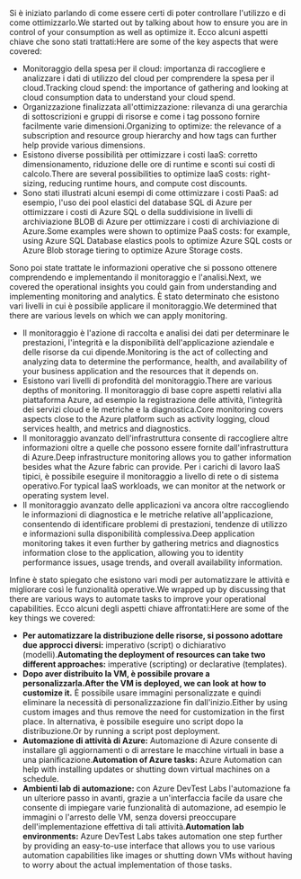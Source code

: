 <span data-ttu-id="dbd75-101">Si è iniziato parlando di come essere certi di poter controllare l'utilizzo e di come ottimizzarlo.</span><span class="sxs-lookup"><span data-stu-id="dbd75-101">We started out by talking about how to ensure you are in control of your consumption as well as optimize it.</span></span> <span data-ttu-id="dbd75-102">Ecco alcuni aspetti chiave che sono stati trattati:</span><span class="sxs-lookup"><span data-stu-id="dbd75-102">Here are some of the key aspects that were covered:</span></span>

- <span data-ttu-id="dbd75-103">Monitoraggio della spesa per il cloud: importanza di raccogliere e analizzare i dati di utilizzo del cloud per comprendere la spesa per il cloud.</span><span class="sxs-lookup"><span data-stu-id="dbd75-103">Tracking cloud spend: the importance of gathering and looking at cloud consumption data to understand your cloud spend.</span></span>
- <span data-ttu-id="dbd75-104">Organizzazione finalizzata all'ottimizzazione: rilevanza di una gerarchia di sottoscrizioni e gruppi di risorse e come i tag possono fornire facilmente varie dimensioni.</span><span class="sxs-lookup"><span data-stu-id="dbd75-104">Organizing to optimize: the relevance of a subscription and resource group hierarchy and how tags can further help provide various dimensions.</span></span>
- <span data-ttu-id="dbd75-105">Esistono diverse possibilità per ottimizzare i costi IaaS: corretto dimensionamento, riduzione delle ore di runtime e sconti sui costi di calcolo.</span><span class="sxs-lookup"><span data-stu-id="dbd75-105">There are several possibilities to optimize IaaS costs: right-sizing, reducing runtime hours, and compute cost discounts.</span></span>
- <span data-ttu-id="dbd75-106">Sono stati illustrati alcuni esempi di come ottimizzare i costi PaaS: ad esempio, l'uso dei pool elastici del database SQL di Azure per ottimizzare i costi di Azure SQL o della suddivisione in livelli di archiviazione BLOB di Azure per ottimizzare i costi di archiviazione di Azure.</span><span class="sxs-lookup"><span data-stu-id="dbd75-106">Some examples were shown to optimize PaaS costs: for example, using Azure SQL Database elastics pools to optimize Azure SQL costs or Azure Blob storage tiering to optimize Azure Storage costs.</span></span>

<span data-ttu-id="dbd75-107">Sono poi state trattate le informazioni operative che si possono ottenere comprendendo e implementando il monitoraggio e l'analisi.</span><span class="sxs-lookup"><span data-stu-id="dbd75-107">Next, we covered the operational insights you could gain from understanding and implementing monitoring and analytics.</span></span> <span data-ttu-id="dbd75-108">È stato determinato che esistono vari livelli in cui è possibile applicare il monitoraggio.</span><span class="sxs-lookup"><span data-stu-id="dbd75-108">We determined that there are various levels on which we can apply monitoring.</span></span>

- <span data-ttu-id="dbd75-109">Il monitoraggio è l'azione di raccolta e analisi dei dati per determinare le prestazioni, l'integrità e la disponibilità dell'applicazione aziendale e delle risorse da cui dipende.</span><span class="sxs-lookup"><span data-stu-id="dbd75-109">Monitoring is the act of collecting and analyzing data to determine the performance, health, and availability of your business application and the resources that it depends on.</span></span>
- <span data-ttu-id="dbd75-110">Esistono vari livelli di profondità del monitoraggio.</span><span class="sxs-lookup"><span data-stu-id="dbd75-110">There are various depths of monitoring.</span></span> <span data-ttu-id="dbd75-111">Il monitoraggio di base copre aspetti relativi alla piattaforma Azure, ad esempio la registrazione delle attività, l'integrità dei servizi cloud e le metriche e la diagnostica.</span><span class="sxs-lookup"><span data-stu-id="dbd75-111">Core monitoring covers aspects close to the Azure platform such as activity logging, cloud services health, and metrics and diagnostics.</span></span>
- <span data-ttu-id="dbd75-112">Il monitoraggio avanzato dell'infrastruttura consente di raccogliere altre informazioni oltre a quelle che possono essere fornite dall'infrastruttura di Azure.</span><span class="sxs-lookup"><span data-stu-id="dbd75-112">Deep infrastructure monitoring allows you to gather information besides what the Azure fabric can provide.</span></span> <span data-ttu-id="dbd75-113">Per i carichi di lavoro IaaS tipici, è possibile eseguire il monitoraggio a livello di rete o di sistema operativo.</span><span class="sxs-lookup"><span data-stu-id="dbd75-113">For typical IaaS workloads, we can monitor at the network or operating system level.</span></span>
- <span data-ttu-id="dbd75-114">Il monitoraggio avanzato delle applicazioni va ancora oltre raccogliendo le informazioni di diagnostica e le metriche relative all'applicazione, consentendo di identificare problemi di prestazioni, tendenze di utilizzo e informazioni sulla disponibilità complessiva.</span><span class="sxs-lookup"><span data-stu-id="dbd75-114">Deep application monitoring takes it even further by gathering metrics and diagnostics information close to the application, allowing you to identity performance issues, usage trends, and overall availability information.</span></span>

<span data-ttu-id="dbd75-115">Infine è stato spiegato che esistono vari modi per automatizzare le attività e migliorare così le funzionalità operative.</span><span class="sxs-lookup"><span data-stu-id="dbd75-115">We wrapped up by discussing that there are various ways to automate tasks to improve your operational capabilities.</span></span> <span data-ttu-id="dbd75-116">Ecco alcuni degli aspetti chiave affrontati:</span><span class="sxs-lookup"><span data-stu-id="dbd75-116">Here are some of the key things we covered:</span></span>

- <span data-ttu-id="dbd75-117">**Per automatizzare la distribuzione delle risorse, si possono adottare due approcci diversi:** imperativo (script) o dichiarativo (modelli).</span><span class="sxs-lookup"><span data-stu-id="dbd75-117">**Automating the deployment of resources can take two different approaches:** imperative (scripting) or declarative (templates).</span></span>
- <span data-ttu-id="dbd75-118">**Dopo aver distribuito la VM, è possibile provare a personalizzarla.**</span><span class="sxs-lookup"><span data-stu-id="dbd75-118">**After the VM is deployed, we can look at how to customize it.**</span></span> <span data-ttu-id="dbd75-119">È possibile usare immagini personalizzate e quindi eliminare la necessità di personalizzazione fin dall'inizio.</span><span class="sxs-lookup"><span data-stu-id="dbd75-119">Either by using custom images and thus remove the need for customization in the first place.</span></span> <span data-ttu-id="dbd75-120">In alternativa, è possibile eseguire uno script dopo la distribuzione.</span><span class="sxs-lookup"><span data-stu-id="dbd75-120">Or by running a script post deployment.</span></span>
- <span data-ttu-id="dbd75-121">**Automazione di attività di Azure:** Automazione di Azure consente di installare gli aggiornamenti o di arrestare le macchine virtuali in base a una pianificazione.</span><span class="sxs-lookup"><span data-stu-id="dbd75-121">**Automation of Azure tasks:** Azure Automation can help with installing updates or shutting down virtual machines on a schedule.</span></span>
- <span data-ttu-id="dbd75-122">**Ambienti lab di automazione:** con Azure DevTest Labs l'automazione fa un ulteriore passo in avanti, grazie a un'interfaccia facile da usare che consente di impiegare varie funzionalità di automazione, ad esempio le immagini o l'arresto delle VM, senza doversi preoccupare dell'implementazione effettiva di tali attività.</span><span class="sxs-lookup"><span data-stu-id="dbd75-122">**Automation lab environments:** Azure DevTest Labs takes automation one step further by providing an easy-to-use interface that allows you to use various automation capabilities like images or shutting down VMs without having to worry about the actual implementation of those tasks.</span></span>
